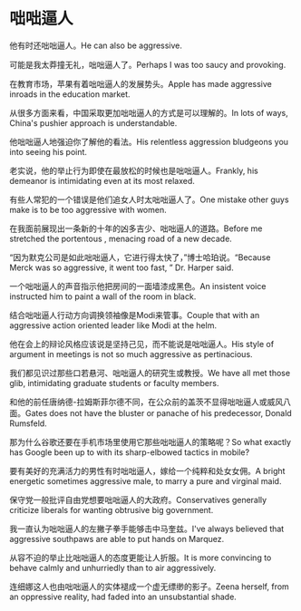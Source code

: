 # 咄咄逼人

<p><span class="chinese">他有时还咄咄逼人。</span><span class="english">He can also be aggressive.</span></p>

<p><span class="chinese">可能是我太莽撞无礼，咄咄逼人了。</span><span class="english">Perhaps I was too saucy and provoking.</span></p>

<p><span class="chinese">在教育市场，苹果有着咄咄逼人的发展势头。</span><span class="english">Apple has made aggressive inroads in the education market.</span></p>

<p><span class="chinese">从很多方面来看，中国采取更加咄咄逼人的方式是可以理解的。</span><span class="english">In lots of ways, China's pushier approach is understandable.</span></p>

<p><span class="chinese">他咄咄逼人地强迫你了解他的看法。</span><span class="english">His relentless aggression bludgeons you into seeing his point.</span></p>

<p><span class="chinese">老实说，他的举止行为即使在最放松的时候也是咄咄逼人。</span><span class="english">Frankly, his demeanor is intimidating even at its most relaxed.</span></p>

<p><span class="chinese">有些人常犯的一个错误是他们追女人时太咄咄逼人了。</span><span class="english">One mistake other guys make is to be too aggressive with women.</span></p>

<p><span class="chinese">在我面前展现出一条新的十年的凶多吉少、咄咄逼人的道路。</span><span class="english">Before me stretched the portentous , menacing road of a new decade.</span></p>

<p><span class="chinese">“因为默克公司是如此咄咄逼人，它进行得太快了，”博士哈珀说。</span><span class="english">“Because Merck was so aggressive, it went too fast, ” Dr. Harper said.</span></p>

<p><span class="chinese">一个咄咄逼人的声音指示他把房间的一面墙漆成黑色。</span><span class="english">An insistent voice instructed him to paint a wall of the room in black.</span></p>

<p><span class="chinese">结合咄咄逼人行动方向调换领袖像是Modi来管事。</span><span class="english">Couple that with an aggressive action oriented leader like Modi at the helm.</span></p>

<p><span class="chinese">他在会上的辩论风格应该说是坚持己见，而不能说是咄咄逼人。</span><span class="english">His style of argument in meetings is not so much aggressive as pertinacious.</span></p>

<p><span class="chinese">我们都见识过那些口若悬河、咄咄逼人的研究生或教授。</span><span class="english">We have all met those glib, intimidating graduate students or faculty members.</span></p>

<p><span class="chinese">和他的前任唐纳德-拉姆斯菲尔德不同，在公众前的盖茨不显得咄咄逼人或威风八面。</span><span class="english">Gates does not have the bluster or panache of his predecessor, Donald Rumsfeld.</span></p>

<p><span class="chinese">那为什么谷歌还要在手机市场里使用它那些咄咄逼人的策略呢？</span><span class="english">So what exactly has Google been up to with its sharp-elbowed tactics in mobile?</span></p>

<p><span class="chinese">要有美好的充满活力的男性有时咄咄逼人，嫁给一个纯粹和处女女佣。</span><span class="english">A bright energetic sometimes aggressive male, to marry a pure and virginal maid.</span></p>

<p><span class="chinese">保守党一般批评自由党想要咄咄逼人的大政府。</span><span class="english">Conservatives generally criticize liberals for wanting obtrusive big government.</span></p>

<p><span class="chinese">我一直认为咄咄逼人的左撇子拳手能够击中马奎兹。</span><span class="english">I've always believed that aggressive southpaws are able to put hands on Marquez.</span></p>

<p><span class="chinese">从容不迫的举止比咄咄逼人的态度更能让人折服。</span><span class="english">It is more convincing to behave calmly and unhurriedly than to air aggressively.</span></p>

<p><span class="chinese">连细娜这人也由咄咄逼人的实体褪成一个虚无缥缈的影子。</span><span class="english">Zeena herself, from an oppressive reality, had faded into an unsubstantial shade.</span></p>


